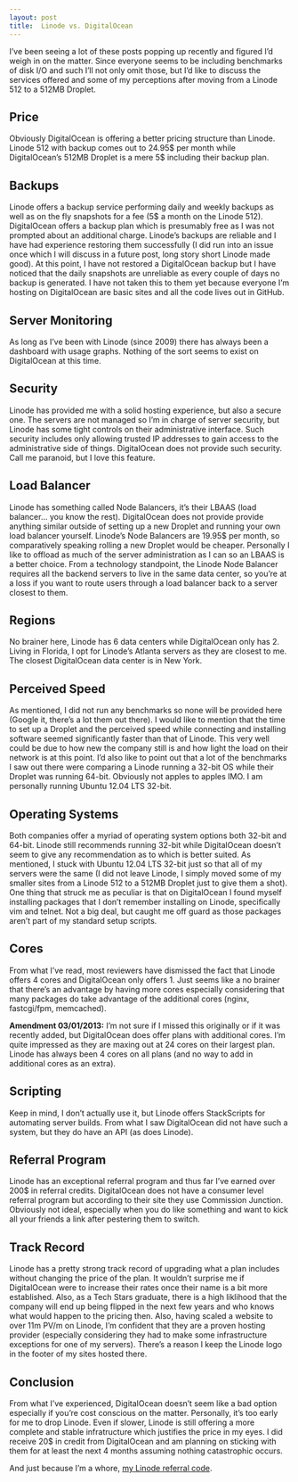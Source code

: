 ```yaml
---
layout: post
title:  Linode vs. DigitalOcean
---
```


I’ve been seeing a lot of these posts popping up recently and figured I’d weigh in on the matter. Since everyone seems to be including benchmarks of disk I/O and such I’ll not only omit those, but I’d like to discuss the services offered and some of my perceptions after moving from a Linode 512 to a 512MB Droplet.

## Price

Obviously DigitalOcean is offering a better pricing structure than Linode. Linode 512 with backup comes out to 24.95$ per month while DigitalOcean’s 512MB Droplet is a mere 5$ including their backup plan.

## Backups

Linode offers a backup service performing daily and weekly backups as well as on the fly snapshots for a fee (5$ a month on the Linode 512). DigitalOcean offers a backup plan which is presumably free as I was not prompted about an additional charge. Linode’s backups are reliable and I have had experience restoring them successfully (I did run into an issue once which I will discuss in a future post, long story short Linode made good). At this point, I have not restored a DigitalOcean backup but I have noticed that the daily snapshots are unreliable as every couple of days no backup is generated. I have not taken this to them yet because everyone I’m hosting on DigitalOcean are basic sites and all the code lives out in GitHub.

## Server Monitoring

As long as I’ve been with Linode (since 2009) there has always been a dashboard with usage graphs. Nothing of the sort seems to exist on DigitalOcean at this time.

## Security

Linode has provided me with a solid hosting experience, but also a secure one. The servers are not managed so I’m in charge of server security, but Linode has some tight controls on their administrative interface. Such security includes only allowing trusted IP addresses to gain access to the administrative side of things. DigitalOcean does not provide such security. Call me paranoid, but I love this feature.

## Load Balancer

Linode has something called Node Balancers, it’s their LBAAS (load balancer... you know the rest). DigitalOcean does not provide provide anything similar outside of setting up a new Droplet and running your own load balancer yourself. Linode’s Node Balancers are 19.95$ per month, so comparatively speaking rolling a new Droplet would be cheaper. Personally I like to offload as much of the server administration as I can so an LBAAS is a better choice. From a technology standpoint, the Linode Node Balancer requires all the backend servers to live in the same data center, so you’re at a loss if you want to route users through a load balancer back to a server closest to them.

## Regions

No brainer here, Linode has 6 data centers while DigitalOcean only has 2. Living in Florida, I opt for Linode’s Atlanta servers as they are closest to me. The closest DigitalOcean data center is in New York.

## Perceived Speed

As mentioned, I did not run any benchmarks so none will be provided here (Google it, there’s a lot them out there). I would like to mention that the time to set up a Droplet and the perceived speed while connecting and installing software seemed significantly faster than that of Linode. This very well could be due to how new the company still is and how light the load on their network is at this point. I’d also like to point out that a lot of the benchmarks I saw out there were comparing a Linode running a 32-bit OS while their Droplet was running 64-bit. Obviously not apples to apples IMO. I am personally running Ubuntu 12.04 LTS 32-bit.

## Operating Systems

Both companies offer a myriad of operating system options both 32-bit and 64-bit. Linode still recommends running 32-bit while DigitalOcean doesn’t seem to give any recommendation as to which is better suited. As mentioned, I stuck with Ubuntu 12.04 LTS 32-bit just so that all of my servers were the same (I did not leave Linode, I simply moved some of my smaller sites from a Linode 512 to a 512MB Droplet just to give them a shot). One thing that struck me as peculiar is that on DigitalOcean I found myself installing packages that I don’t remember installing on Linode, specifically vim and telnet. Not a big deal, but caught me off guard as those packages aren’t part of my standard setup scripts.

## Cores

From what I’ve read, most reviewers have dismissed the fact that Linode offers 4 cores and DigitalOcean only offers 1. Just seems like a no brainer that there’s an advantage by having more cores especially considering that many packages do take advantage of the additional cores (nginx, fastcgi/fpm, memcached).

**Amendment 03/01/2013:** I’m not sure if I missed this originally or if it was recently added, but DigitalOcean does offer plans with additional cores. I’m quite impressed as they are maxing out at 24 cores on their largest plan. Linode has always been 4 cores on all plans (and no way to add in additional cores as an extra).

## Scripting

Keep in mind, I don’t actually use it, but Linode offers StackScripts for automating server builds. From what I saw DigitalOcean did not have such a system, but they do have an API (as does Linode).

## Referral Program

Linode has an exceptional referral program and thus far I’ve earned over 200$ in referral credits. DigitalOcean does not have a consumer level referral program but according to their site they use Commission Junction. Obviously not ideal, especially when you do like something and want to kick all your friends a link after pestering them to switch.

## Track Record

Linode has a pretty strong track record of upgrading what a plan includes without changing the price of the plan. It wouldn’t surprise me if DigitalOcean were to increase their rates once their name is a bit more established. Also, as a Tech Stars graduate, there is a high liklihood that the company will end up being flipped in the next few years and who knows what would happen to the pricing then. Also, having scaled a website to over 11m PV/m on Linode, I’m confident that they are a proven hosting provider (especially considering they had to make some infrastructure exceptions for one of my servers). There’s a reason I keep the Linode logo in the footer of my sites hosted there.

## Conclusion

From what I’ve experienced, DigitalOcean doesn’t seem like a bad option especially if you’re cost conscious on the matter. Personally, it’s too early for me to drop Linode. Even if slower, Linode is still offering a more complete and stable infratructure which justifies the price in my eyes. I did receive 20$ in credit from DigitalOcean and am planning on sticking with them for at least the next 4 months assuming nothing catastrophic occurs.

And just because I’m a whore, [my Linode referral code](http://www.linode.com/?r=5f682793582e82ce686747c851b998dc1f86a55b).
